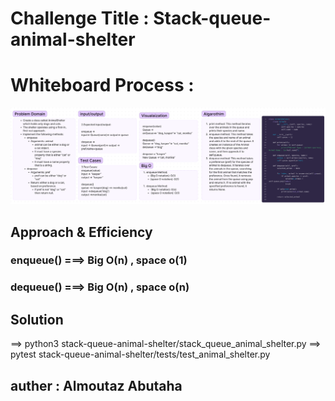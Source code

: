 # Challenge Title : Stack-queue-animal-shelter


# Whiteboard Process : 
![code11](./Code%2012.png)

## Approach & Efficiency

### enqueue() ===> Big O(n) , space o(1)
### dequeue() ===> Big O(n) , space o(n)

## Solution

==> python3 stack-queue-animal-shelter/stack_queue_animal_shelter.py
==> pytest stack-queue-animal-shelter/tests/test_animal_shelter.py

## auther : Almoutaz Abutaha